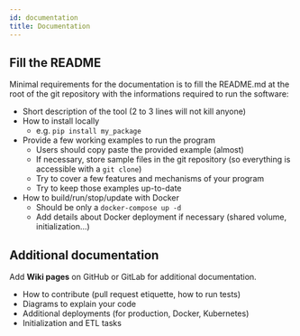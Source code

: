 ```yaml
---
id: documentation
title: Documentation
---
```


## Fill the README

Minimal requirements for the documentation is to fill the README.md at the root of the git repository with the informations required to run the software:

* Short description of the tool (2 to 3 lines will not kill anyone)
* How to install locally
  * e.g. `pip install my_package`
* Provide a few working examples to run the program
  * Users should copy paste the provided example (almost)
  * If necessary, store sample files in the git repository (so everything is accessible with a `git clone`)
  * Try to cover a few features and mechanisms of your program
  * Try to keep those examples up-to-date
* How to build/run/stop/update with Docker
  * Should be only a `docker-compose up -d`
  * Add details about Docker deployment if necessary (shared volume, initialization...)

## Additional documentation

Add **Wiki pages** on GitHub or GitLab for additional documentation.

* How to contribute (pull request etiquette, how to run tests)
* Diagrams to explain your code
* Additional deployments (for production, Docker, Kubernetes)
* Initialization and ETL tasks
